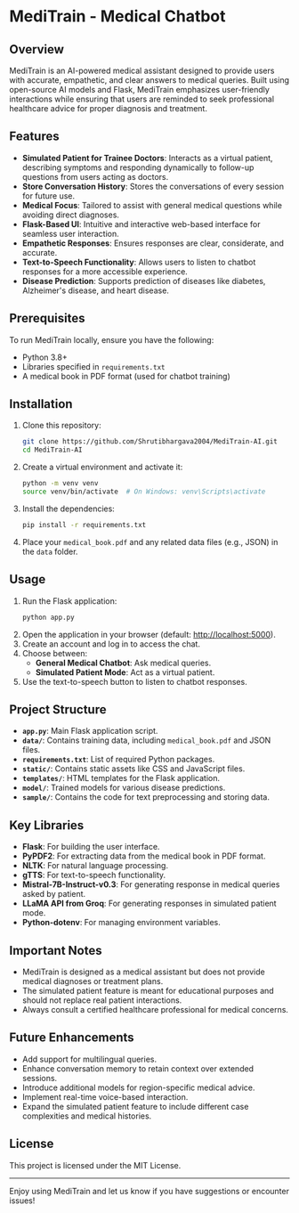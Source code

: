 # MediTrain - Medical Chatbot

## Overview

MediTrain is an AI-powered medical assistant designed to provide users with accurate, empathetic, and clear answers to medical queries. Built using open-source AI models and Flask, MediTrain emphasizes user-friendly interactions while ensuring that users are reminded to seek professional healthcare advice for proper diagnosis and treatment.

## Features

* **Simulated Patient for Trainee Doctors**: Interacts as a virtual patient, describing symptoms and responding dynamically to follow-up questions from users acting as doctors.
* **Store Conversation History**: Stores the conversations of every session for future use.
* **Medical Focus**: Tailored to assist with general medical questions while avoiding direct diagnoses.
* **Flask-Based UI**: Intuitive and interactive web-based interface for seamless user interaction.
* **Empathetic Responses**: Ensures responses are clear, considerate, and accurate.
* **Text-to-Speech Functionality**: Allows users to listen to chatbot responses for a more accessible experience.
* **Disease Prediction**: Supports prediction of diseases like diabetes, Alzheimer's disease, and heart disease.

## Prerequisites

To run MediTrain locally, ensure you have the following:

* Python 3.8+
* Libraries specified in `requirements.txt`
* A medical book in PDF format (used for chatbot training)

## Installation

1. Clone this repository:
   ```bash
   git clone https://github.com/Shrutibhargava2004/MediTrain-AI.git
   cd MediTrain-AI
   ```
2. Create a virtual environment and activate it:
   ```bash
   python -m venv venv
   source venv/bin/activate  # On Windows: venv\Scripts\activate
   ```
3. Install the dependencies:
   ```bash
   pip install -r requirements.txt
   ```
4. Place your `medical_book.pdf` and any related data files (e.g., JSON) in the `data` folder.

## Usage

1. Run the Flask application:
   ```bash
   python app.py
   ```
2. Open the application in your browser (default: [http://localhost:5000](http://localhost:5000/)).
3. Create an account and log in to access the chat.
4. Choose between:
   - **General Medical Chatbot**: Ask medical queries.
   - **Simulated Patient Mode**: Act as a virtual patient.
5. Use the text-to-speech button to listen to chatbot responses.

## Project Structure

* **`app.py`**: Main Flask application script.
* **`data/`**: Contains training data, including `medical_book.pdf` and JSON files.
* **`requirements.txt`**: List of required Python packages.
* **`static/`**: Contains static assets like CSS and JavaScript files.
* **`templates/`**: HTML templates for the Flask application.
* **`model/`**: Trained models for various disease predictions.
* **`sample/`**: Contains the code for text preprocessing and storing data.

## Key Libraries

* **Flask**: For building the user interface.
* **PyPDF2**: For extracting data from the medical book in PDF format.
* **NLTK**: For natural language processing.
* **gTTS**: For text-to-speech functionality.
* **Mistral-7B-Instruct-v0.3**: For generating response in medical queries asked by patient.
* **LLaMA API from Groq**: For generating responses in simulated patient mode.
* **Python-dotenv**: For managing environment variables.

## Important Notes

* MediTrain is designed as a medical assistant but does not provide medical diagnoses or treatment plans.
* The simulated patient feature is meant for educational purposes and should not replace real patient interactions.
* Always consult a certified healthcare professional for medical concerns.

## Future Enhancements

* Add support for multilingual queries.
* Enhance conversation memory to retain context over extended sessions.
* Introduce additional models for region-specific medical advice.
* Implement real-time voice-based interaction.
* Expand the simulated patient feature to include different case complexities and medical histories.

## License

This project is licensed under the MIT License.

---

Enjoy using MediTrain and let us know if you have suggestions or encounter issues!
